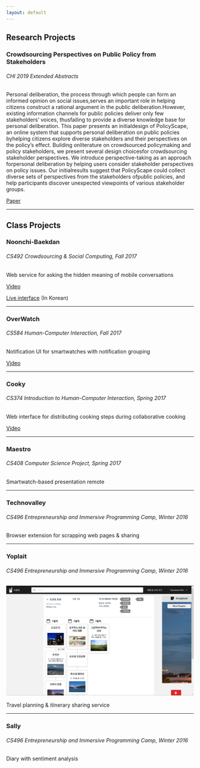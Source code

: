 ```yaml
---
layout: default
---
```


## Research Projects

### Crowdsourcing Perspectives on Public Policy from Stakeholders
###### CHI 2019 Extended Abstracts

Personal deliberation, the process through which people can form an informed opinion on social issues,serves an important role in helping citizens construct a rational argument in the public deliberation.However, existing information channels for public policies deliver only few stakeholders’ voices, thusfailing to provide a diverse knowledge base for personal deliberation. This paper presents an initialdesign of PolicyScape, an online system that supports personal deliberation on public policies byhelping citizens explore diverse stakeholders and their perspectives on the policy’s effect. Building onliterature on crowdsourced policymaking and policy stakeholders, we present several design choicesfor crowdsourcing stakeholder perspectives. We introduce perspective-taking as an approach forpersonal deliberation by helping users consider stakeholder perspectives on policy issues. Our initialresults suggest that PolicyScape could collect diverse sets of perspectives from the stakeholders ofpublic policies, and help participants discover unexpected viewpoints of various stakeholder groups.

[Paper](https://kixlab.github.io/website-files/2019/chi2019-lbw-PolicyScape-paper.pdf)

---

## Class Projects

### Noonchi-Baekdan
###### CS492 Crowdsourcing & Social Computing, Fall 2017

Web service for asking the hidden meaning of mobile conversations

[Video](https://youtu.be/24dy5Z9G1cg)

[Live interface](https://crowdsourcing.hyunwoo.me) (In Korean)

---

### OverWatch
###### CS584 Human-Computer Interaction, Fall 2017

Notification UI for smartwatches with notification grouping

[Video](https://youtu.be/xeDZn7mDO-o)

---

### Cooky
###### CS374 Introduction to Human-Computer Interaction, Spring 2017

Web interface for distributing cooking steps during collaborative cooking

[Video](https://youtu.be/cMA56X1iGWg)

---

### Maestro
###### CS408 Computer Science Project, Spring 2017

Smartwatch-based presentation remote

---

### Technovalley
###### CS496 Entrepreneurship and Immersive Programming Camp, Winter 2016

Browser extension for scrapping web pages & sharing

---

### Yoplait
###### CS496 Entrepreneurship and Immersive Programming Camp, Winter 2016

<img class="screenshot" src="yoplait.PNG">

Travel planning & itinerary sharing service

---

### Sally
###### CS496 Entrepreneurship and Immersive Programming Camp, Winter 2016

Diary with sentiment analysis
